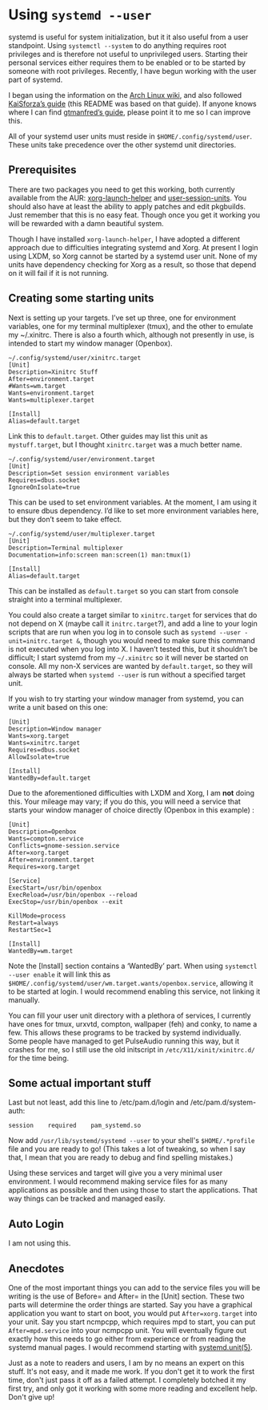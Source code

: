# Using `systemd --user`

systemd is useful for system initialization, but it it also useful from a user
standpoint. Using `systemctl --system` to do anything requires root privileges
and is therefore not useful to unprivileged users. Starting their personal
services either requires them to be enabled or to be started by someone with
root privileges. Recently, I have begun working with the user part of systemd. 

I began using the information on the [Arch Linux wiki][1], and also followed
[KaiSforza’s guide][2] (this README was based on that guide). If anyone knows
where I can find [gtmanfred’s guide][3], please point it to me so I can improve
this.

All of your systemd user units must reside in `$HOME/.config/systemd/user`.
These units take precedence over the other systemd unit directories.

## Prerequisites

There are two packages you need to get this working, both currently available
from the AUR: [xorg-launch-helper][4] and [user-session-units][5]. You should
also have at least the ability to apply patches and edit pkgbuilds. Just remember
that this is no easy feat. Though once you get it working you will be rewarded
with a damn beautiful system.

Though I have installed `xorg-launch-helper`, I have adopted a different
approach due to difficulties integrating systemd and Xorg. At present I login
using LXDM, so Xorg cannot be started by a systemd user unit. None of my units
have dependency checking for Xorg as a result, so those that depend on it will
fail if it is not running.

## Creating some starting units

Next is setting up your targets. I’ve set up three,	one for environment
variables, one for my terminal multiplexer (tmux), and the other to emulate my
~/.xinitrc. There is also a fourth which, although not presently in use, is
intended to start my window manager (Openbox). 

    ~/.config/systemd/user/xinitrc.target
    [Unit]
    Description=Xinitrc Stuff
    After=environment.target
    #Wants=wm.target
    Wants=environment.target
    Wants=multiplexer.target
    
    [Install]
    Alias=default.target

Link this to `default.target`. Other guides may list this unit as
`mystuff.target`, but I thought `xinitrc.target` was a much better name.
	
    ~/.config/systemd/user/environment.target
    [Unit]
    Description=Set session environment variables
    Requires=dbus.socket
    IgnoreOnIsolate=true

This can be used to set environment variables. At the moment, I am using it to
ensure dbus dependency. I’d like to set more environment variables here, but
they don’t seem to take effect.

	~/.config/systemd/user/multiplexer.target
    [Unit]
    Description=Terminal multiplexer
    Documentation=info:screen man:screen(1) man:tmux(1)
    
    [Install]
    Alias=default.target

This can be installed as `default.target` so you can start from console straight
into a terminal multiplexer. 

You could also create a target similar to `xinitrc.target` for services that do
not depend on X (maybe call it `initrc.target`?), and add a line to your login
scripts that are run when you log in to console such as `systemd --user
-unit=initrc.target &`, though you would need to make sure this command is not
executed when you log into X. I haven’t tested this, but it shouldn’t be
difficult; I start systemd from my `~/.xinitrc` so it will never be started on
console. All my non-X services are wanted by `default.target`, so they will
always be started when `systemd --user` is run without a specified target unit. 

If you wish to try starting your window manager from systemd, you can write a
unit based on this one:

    [Unit]
    Description=Window manager
    Wants=xorg.target
    Wants=xinitrc.target
    Requires=dbus.socket
    AllowIsolate=true
    
    [Install]
    WantedBy=default.target

Due to the aforementioned difficulties with LXDM and Xorg, I am **not** doing
this. Your mileage may vary; if you do this, you will need a service that starts
your window manager of choice directly (Openbox in this example) :

    [Unit]
    Description=Openbox
    Wants=compton.service
    Conflicts=gnome-session.service
    After=xorg.target
    After=environment.target
    Requires=xorg.target
    
    [Service]
    ExecStart=/usr/bin/openbox
    ExecReload=/usr/bin/openbox --reload
    ExecStop=/usr/bin/openbox --exit
    
    KillMode=process
    Restart=always
    RestartSec=1
    
    [Install]
    WantedBy=wm.target

Note the [Install] section contains a ‘WantedBy’ part. When using 
`systemctl --user enable` it will link this as
`$HOME/.config/systemd/user/wm.target.wants/openbox.service`, allowing it 
to be started at login. I would recommend enabling this service, not linking it
manually.

You can fill your user unit directory with a plethora of services, I
currently have ones for tmux, urxvtd, compton, wallpaper (feh) and conky, to
name a few. This allows these programs to be tracked by systemd individually.
Some people have managed to get PulseAudio running this way, but it crashes for
me, so I still use the old initscript in `/etc/X11/xinit/xinitrc.d/` for the
time being.

## Some actual important stuff

Last but not least, add this line to /etc/pam.d/login and
/etc/pam.d/system-auth:

    session    required    pam_systemd.so

Now add `/usr/lib/systemd/systemd --user` to your shell's `$HOME/.*profile` file
and you are ready to go! (This takes a lot of tweaking, so when I say that, I
mean that you are ready to debug and find spelling mistakes.)

Using these services and target will give you a very minimal user environment.
I would recommend making service files for as many applications as possible and
then using those to start the applications. That way things can be tracked and
managed easily. 

## Auto Login

I am not using this. 

## Anecdotes

One of the most important things you can add to the service files you will be
writing is the use of Before= and After= in the [Unit] section. These two
parts will determine the order things are started. Say you have a graphical
application you want to start on boot, you would put `After=xorg.target` into
your unit. Say you start ncmpcpp, which requires mpd to start, you can put
`After=mpd.service` into your ncmpcpp unit. You will eventually figure out
exactly how this needs to go either from experience or from reading the
systemd manual pages. I would recommend starting with [systemd.unit(5)][6].

Just as a note to readers and users, I am by no means an expert on this stuff.
It's not easy, and it made me work. If you don't get it to work the first time,
don't just pass it off as a failed attempt. I completely botched it my first
try, and only got it working with some more reading and excellent help. Don't
give up!

[1]: https://wiki.archlinux.org/index.php/Systemd/User
[2]: https://bitbucket.org/KaiSforza/systemd-user-units
[3]: http://blog.gtmanfred.com/?p=26 (broken link)
[4]: https://aur.archlinux.org/packages/xorg-launch-helper/
[5]: https://aur.archlinux.org/packages/user-session-units/
[6]: http://www.freedesktop.org/software/systemd/man/systemd.unit.html
